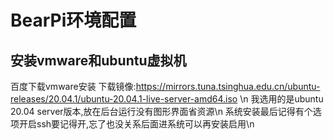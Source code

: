 # BearPi环境配置

## 安装vmware和ubuntu虚拟机

百度下载vmware安装
下载镜像:https://mirrors.tuna.tsinghua.edu.cn/ubuntu-releases/20.04.1/ubuntu-20.04.1-live-server-amd64.iso \n
我选用的是ubuntu 20.04 server版本,放在后台运行没有图形界面省资源\n
系统安装最后记得有个选项开启ssh要记得开,忘了也没关系后面进系统可以再安装启用\n

